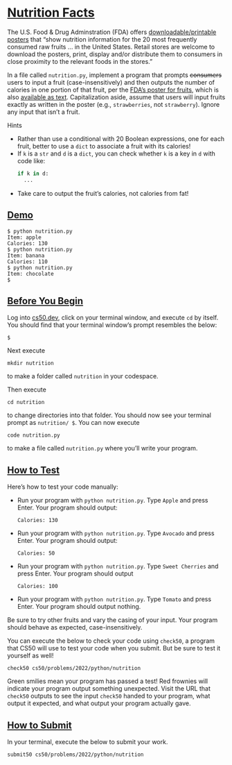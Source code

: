 # [Nutrition Facts](#nutrition-facts)

The U.S. Food & Drug Adminstration (FDA) offers [downloadable/printable
posters](https://www.fda.gov/food/food-labeling-nutrition/nutrition-information-raw-fruits-vegetables-and-fish)
that “show nutrition information for the 20 most frequently consumed raw
fruits … in the United States. Retail stores are welcome to download the
posters, print, display and/or distribute them to consumers in close
proximity to the relevant foods in the stores.”

In a file called `nutrition.py`, implement a program that prompts
~~consumers~~ users to input a fruit (case-insensitively) and then
outputs the number of calories in one portion of that fruit, per the
[FDA’s poster for
fruits](Nutrition-Information-for-Raw-Fruits---small-PDF-Poster.pdf),
which is also [available as
text](https://www.fda.gov/food/food-labeling-nutrition/raw-fruits-poster-text-version-accessible-version).
Capitalization aside, assume that users will input fruits exactly as
written in the poster (e.g., `strawberries`, not `strawberry`). Ignore
any input that isn’t a fruit.

Hints

- Rather than use a conditional with 20 Boolean expressions, one for
  each fruit, better to use a `dict` to associate a fruit with its
  calories!
- If `k` is a `str` and `d` is a `dict`, you can check whether `k` is a
  key in `d` with code like:
  ``` py
  if k in d:
    ...
  ```
- Take care to output the fruit’s calories, not calories from fat!

## [Demo](#demo)

``` highlight
$ python nutrition.py
Item: apple
Calories: 130
$ python nutrition.py
Item: banana
Calories: 110
$ python nutrition.py
Item: chocolate
$
```

## [Before You Begin](#before-you-begin)

Log into [cs50.dev](https://cs50.dev/), click on your terminal window,
and execute `cd` by itself. You should find that your terminal window’s
prompt resembles the below:

``` highlight
$
```

Next execute

``` highlight
mkdir nutrition
```

to make a folder called `nutrition` in your codespace.

Then execute

``` highlight
cd nutrition
```

to change directories into that folder. You should now see your terminal
prompt as `nutrition/ $`. You can now execute

``` highlight
code nutrition.py
```

to make a file called `nutrition.py` where you’ll write your program.

## [How to Test](#how-to-test)

Here’s how to test your code manually:

- Run your program with `python nutrition.py`. Type `Apple` and press
  Enter. Your program should output:
  ``` highlight
  Calories: 130
  ```
- Run your program with `python nutrition.py`. Type `Avocado` and press
  Enter. Your program should output:
  ``` highlight
  Calories: 50
  ```
- Run your program with `python nutrition.py`. Type `Sweet Cherries` and
  press Enter. Your program should output
  ``` highlight
  Calories: 100
  ```
- Run your program with `python nutrition.py`. Type `Tomato` and press
  Enter. Your program should output nothing.

Be sure to try other fruits and vary the casing of your input. Your
program should behave as expected, case-insensitively.

You can execute the below to check your code using `check50`, a program
that CS50 will use to test your code when you submit. But be sure to
test it yourself as well!

``` highlight
check50 cs50/problems/2022/python/nutrition
```

Green smilies mean your program has passed a test! Red frownies will
indicate your program output something unexpected. Visit the URL that
`check50` outputs to see the input `check50` handed to your program,
what output it expected, and what output your program actually gave.

## [How to Submit](#how-to-submit)

In your terminal, execute the below to submit your work.

``` highlight
submit50 cs50/problems/2022/python/nutrition
```
